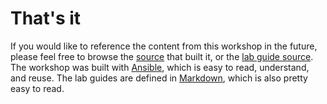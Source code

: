 # That's it

If you would like to reference the content from this workshop in the future, please feel free to browse the [source](https://github.com/RedHatGov/openshift-devsecops) that built it, or the [lab guide source](https://github.com/RedHatGov/openshift-devsecops-labguides). The workshop was built with [Ansible](https://www.ansible.com/), which is easy to read, understand, and reuse. The lab guides are defined in [Markdown](https://en.wikipedia.org/wiki/Markdown), which is also pretty easy to read.
